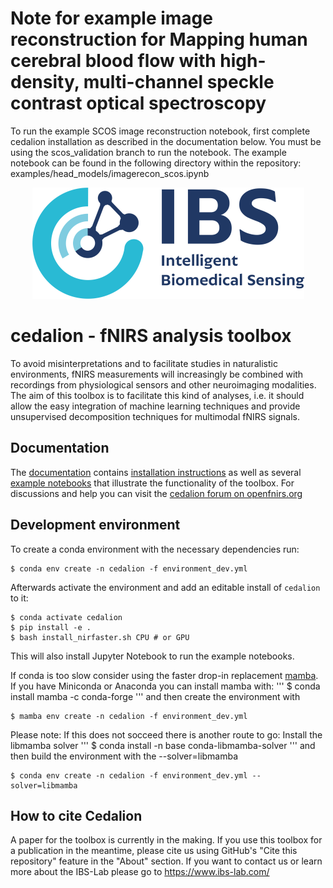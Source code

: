 # Note for example image reconstruction for Mapping human cerebral blood flow with high-density, multi-channel speckle contrast optical spectroscopy

To run the example SCOS image reconstruction notebook, first complete cedalion installation as described in the documentation below. You must be using the scos_validation branch to run the notebook. The example notebook can be found in the following directory within the repository: 
examples/head_models/imagerecon_scos.ipynb

<p align="center">
    <img src="docs/img/IBS_clr_small.png" />
</p>

# cedalion - fNIRS analysis toolbox

To avoid misinterpretations and to facilitate studies in naturalistic environments, fNIRS measurements will increasingly be combined with recordings from physiological sensors and other neuroimaging modalities.
The aim of this toolbox is to facilitate this kind of analyses, i.e. it should allow the easy integration of machine learning techniques and provide unsupervised decomposition techniques for
multimodal fNIRS signals.

## Documentation

The [documentation](https://doc.ibs.tu-berlin.de/cedalion/doc/dev) contains
[installation instructions](https://doc.ibs.tu-berlin.de/cedalion/doc/dev/getting_started/installation.html) as
well as several [example notebooks](https://doc.ibs.tu-berlin.de/cedalion/doc/dev/examples/index.html)
that illustrate the functionality of the toolbox.
For discussions and help you can visit the [cedalion forum on openfnirs.org](https://openfnirs.org/community/cedalion/)


## Development environment

To create a conda environment with the necessary dependencies run:

```
$ conda env create -n cedalion -f environment_dev.yml
```

Afterwards activate the environment and add an editable install of `cedalion` to it:
```
$ conda activate cedalion
$ pip install -e .
$ bash install_nirfaster.sh CPU # or GPU
```

This will also install Jupyter Notebook to run the example notebooks.

If conda is too slow consider using the faster drop-in replacement [mamba](https://mamba.readthedocs.io/en/latest/).
If you have Miniconda or Anaconda you can install mamba with:
'''
$ conda install mamba -c conda-forge
'''
and then create the environment with
```
$ mamba env create -n cedalion -f environment_dev.yml
```
Please note: If this does not socceed there is another route to go:
Install the libmamba solver
'''
$ conda install -n base conda-libmamba-solver
'''
and then build the environment with the --solver=libmamba
```
$ conda env create -n cedalion -f environment_dev.yml --solver=libmamba
```

## How to cite Cedalion
A paper for the toolbox is currently in the making. If you use this toolbox for a publication in the meantime, please cite us using GitHub's  "Cite this repository" feature in the "About" section. If you want to contact us or learn more about the IBS-Lab please go to https://www.ibs-lab.com/


